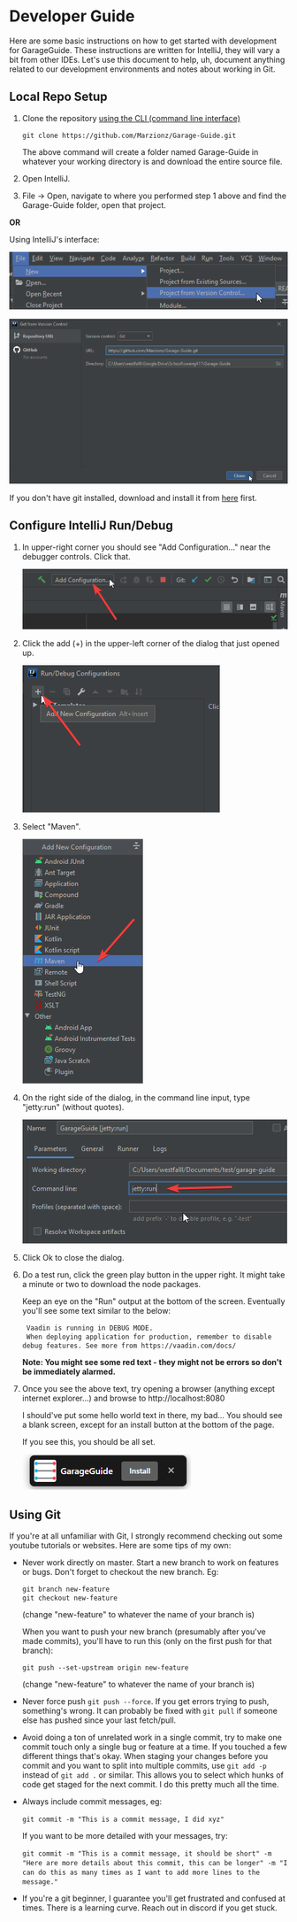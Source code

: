# Developer Guide

Here are some basic instructions on how to get started with development for GarageGuide.
These instructions are written for IntelliJ, they will vary a bit from other IDEs.
Let's use this document to help, uh, document anything related to our development environments and notes about working in Git.

## Local Repo Setup

1. Clone the repository [using the CLI (command line interface)](https://docs.github.com/en/github/creating-cloning-and-archiving-repositories/cloning-a-repository)
    
    ```
    git clone https://github.com/Marzionz/Garage-Guide.git
    ```
    
    The above command will create a folder named Garage-Guide in whatever your working directory is and download the entire source file.

2. Open IntelliJ.
3. File -> Open, navigate to where you performed step 1 above and find the Garage-Guide folder, open that project.

**OR**

Using IntelliJ's interface:

![pic](images/DXqM6AMgP6.png)

![pic](images/DNcDFT0XR0.png)

If you don't have git installed, download and install it from [here](https://git-scm.com/download) first.

## Configure IntelliJ Run/Debug

1. In upper-right corner you should see "Add Configuration..." near the debugger controls. Click that.
    
    ![pic](images/zxAdpJ4s1q.png)
2. Click the add (+) in the upper-left corner of the dialog that just opened up.
    
    ![pic](images/Nd1Fuj5lII.png)
3. Select "Maven".
    
    ![pic](images/mqpm7XTlUV.png)
4. On the right side of the dialog, in the command line input, type "jetty:run" (without quotes).

    ![pic](images/gaJoBUfmU5.png)
5. Click Ok to close the dialog.
6. Do a test run, click the green play button in the upper right. It might take a minute or two to download the node packages.

    Keep an eye on the "Run" output at the bottom of the screen. Eventually you'll see some text similar to the below:
    ```
     Vaadin is running in DEBUG MODE.
     When deploying application for production, remember to disable debug features. See more from https://vaadin.com/docs/
    ```
   **Note: You might see some red text - they might not be errors so don't be immediately alarmed.**
7. Once you see the above text, try opening a browser (anything except internet explorer...) and browse to http://localhost:8080
   
   I should've put some hello world text in there, my bad... You should see a blank screen, except for an install button at the bottom of the page.
   
   If you see this, you should be all set.
   
   ![pic](images/mE89xi5FVy.png)
   
## Using Git

If you're at all unfamiliar with Git, I strongly recommend checking out some youtube tutorials or websites. Here are some tips of my own:

- Never work directly on master. Start a new branch to work on features or bugs. Don't forget to checkout the new branch. Eg:
    ```
    git branch new-feature
    git checkout new-feature
    ```
    (change "new-feature" to whatever the name of your branch is)
    
    When you want to push your new branch (presumably after you've made commits), you'll have to run this (only on the first push for that branch):
    ```
    git push --set-upstream origin new-feature
    ```
    (change "new-feature" to whatever the name of your branch is)
- Never force push `git push --force`. If you get errors trying to push, something's wrong. It can probably be fixed with `git pull` if someone else has pushed since your last fetch/pull.
- Avoid doing a ton of unrelated work in a single commit, try to make one commit touch only a single bug or feature at a time.
    If you touched a few different things that's okay. When staging your changes before you commit and you want to split into multiple commits, use `git add -p` instead of `git add .` or similar.
    This allows you to select which hunks of code get staged for the next commit. I do this pretty much all the time.
- Always include commit messages, eg: 

    `git commit -m "This is a commit message, I did xyz"`
    
    If you want to be more detailed with your messages, try:
    
    `git commit -m "This is a commit message, it should be short" -m "Here are more details about this commit, this can be longer" -m "I can do this as many times as I want to add more lines to the message."`
- If you're a git beginner, I guarantee you'll get frustrated and confused at times. There is a learning curve. Reach out in discord if you get stuck.
